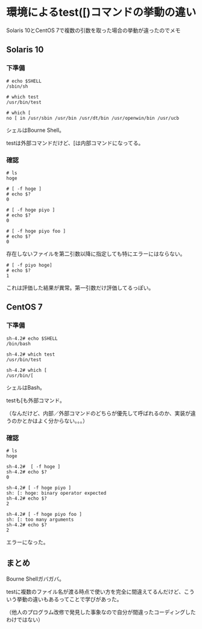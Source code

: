 # 環境によるtest([)コマンドの挙動の違い

Solaris 10とCentOS 7で複数の引数を取った場合の挙動が違ったのでメモ

## Solaris 10

### 下準備

```
# echo $SHELL
/sbin/sh

# which test
/usr/bin/test

# which [
no [ in /usr/sbin /usr/bin /usr/dt/bin /usr/openwin/bin /usr/ucb
```
シェルはBourne Shell。

testは外部コマンドだけど、[は内部コマンドになってる。

### 確認
```
# ls
hoge

# [ -f hoge ]
# echo $?
0

# [ -f hoge piyo ]
# echo $?
0

# [ -f hoge piyo foo ]
# echo $?
0
```
存在しないファイルを第二引数以降に指定しても特にエラーにはならない。
```
# [ -f piyo hoge]
# echo $?
1
```
これは評価した結果が異常。第一引数だけ評価してるっぽい。

## CentOS 7

### 下準備

```
sh-4.2# echo $SHELL
/bin/bash

sh-4.2# which test
/usr/bin/test

sh-4.2# which [
/usr/bin/[
```
シェルはBash。

testも[も外部コマンド。

（なんだけど、内部／外部コマンドのどちらが優先して呼ばれるのか、実装が違うのかとかはよく分からない。。。）

### 確認
```
# ls
hoge

sh-4.2#  [ -f hoge ]
sh-4.2# echo $?
0

sh-4.2# [ -f hoge piyo ]
sh: [: hoge: binary operator expected
sh-4.2# echo $?
2

sh-4.2# [ -f hoge piyo foo ]
sh: [: too many arguments
sh-4.2# echo $?
2
```
エラーになった。

## まとめ
Bourne Shellガバガバ。

testに複数のファイル名が渡る時点で使い方を完全に間違えてるんだけど、こういう挙動の違いもあるってことで学びがあった。

（他人のプログラム改修で発見した事象なので自分が間違ったコーディングしたわけではない）
